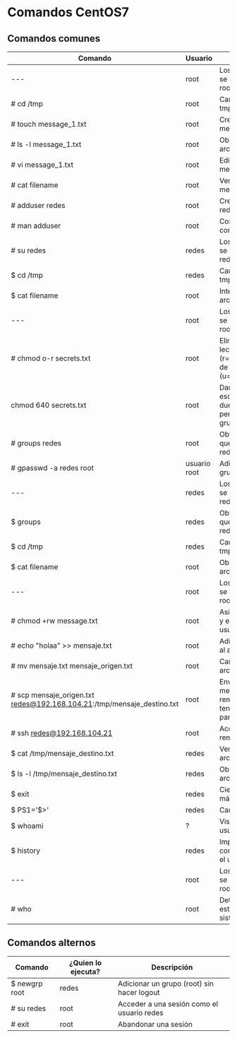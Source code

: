 # Comandos CentOS7

## Comandos comunes

| Comando   | Usuario | Descripción   |
|------|------|------|
| --- | root | Los siguientes comandos se ejcutan como el usuario root |
| # cd /tmp | root | Cambie el path al directorio tmp |
| # touch message_1.txt | root | Cree un archivo de nombre message_1.txt |
| # ls -l message_1.txt | root | Observe los permisos del archivo message_1.txt |
| # vi message_1.txt | root | Edite el archivo message_1.txt |
| # cat filename | root | Ver el contenido del archivo message_1.txt |
| # adduser redes | root | Cree un usuario de nombre redes |
| # man adduser | root | Consulte la ayuda del comando adduser |
| # su redes | redes | Los siguientes comandos se ejcutan como el usuario redes |
| $ cd /tmp | redes | Cambie el path al directorio tmp |
| $ cat filename | root | Intente ver el contenido del archivo message_1.txt |
| --- | root | Los siguientes comandos se ejcutan como el usuario root |
| # chmod o-r secrets.txt | root | Eliminar los permisos de lectura (r=read,w=write,x=execute) de los otros (u=user,g=group,o=others) |
| chmod 640 secrets.txt | root | Dar permisos de lectura y escritura al dueño(7=4(r)+2(w)+1(x)), permisos de lectura al grupo (4=4(r)+0(w)+0(x) |
| # groups redes | root | Obtener los grupos a los que pertenece el usuario redes |
| # gpasswd -a redes root | usuario root | Adicione el usuario redes al grupo root |
| --- | redes | Los siguientes comandos se ejcutan como el usuario redes |
| $ groups | redes | Obtener los grupos a los que pertenece el usuario redes |
| $ cd /tmp | redes | Cambie el path al directorio tmp |
| $ cat filename | root | Observe el contenido del archivo message_1.txt |
| --- | root | Los siguientes comandos se ejcutan como el usuario root |
| # chmod +rw message.txt | root | Asigne permisos de lectura y escritura para todos los usuarios |
| # echo "holaa" >> mensaje.txt | root | Adicione la palabra 'holaa' al archivo mensaje.txt |
| # mv mensaje.txt mensaje_origen.txt | root | Cambie el nombre del archivo |
| # scp mensaje_origen.txt redes@192.168.104.21:/tmp/mensaje_destino.txt | root | Enviar el archivo mensaje.txt a una maquina remota, el archivo debe tener permisos de lectura para poder ser enviado |
| # ssh redes@192.168.104.21 | root | Acceda a la máquina remota |
| $ cat /tmp/mensaje_destino.txt | redes | Verifique el contenido del archivo mensaje_destino.txt |
| $ ls -l /tmp/mensaje_destino.txt | redes | Observe los permisos del archivo mensaje_destino.txt |
| $ exit | redes | Cierre su sesión en la máquina remota |
| $ PS1='$>' | redes | Cambia el prompt |
| $ whoami | ? | Visualize el nombre del usuario en la sesión actual |
| $ history | redes | Imprima el historial de comandos ingresados por el usuario redes |
| --- | root | Los siguientes comandos se ejcutan como el usuario root |
| # who | root | Determine que usuarios estan conectados al sistema operativo |

## Comandos alternos

| Comando   | ¿Quien lo ejecuta? | Descripción   |
|------|------|------|
| $ newgrp root | redes | Adicionar un grupo (root) sin hacer logout |
| # su redes | root | Acceder a una sesión como el usuario redes |
| # exit | root | Abandonar una sesión |
